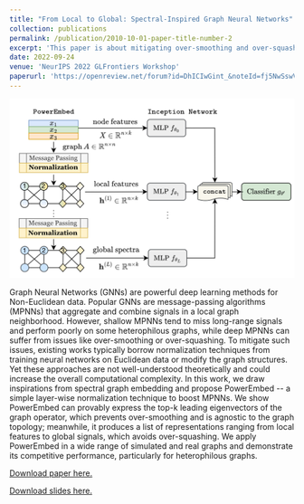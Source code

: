 ```yaml
---
title: "From Local to Global: Spectral-Inspired Graph Neural Networks"
collection: publications
permalink: /publication/2010-10-01-paper-title-number-2
excerpt: 'This paper is about mitigating over-smoothing and over-squashing issues in deep GNNs by proposing a normalization technique in message-passing algorithms (PowerEmbed) to encode global spectra information inspired by spectral embeddings.'
date: 2022-09-24
venue: 'NeurIPS 2022 GLFrontiers Workshop'
paperurl: 'https://openreview.net/forum?id=DhICIwGint_&noteId=fj5NwSswV1'
---
```

![An illustration of PowerEmbed method.](/images/power_sign_pic.png)

Graph Neural Networks (GNNs) are powerful deep learning methods for Non-Euclidean data. Popular GNNs are message-passing algorithms (MPNNs) that aggregate and combine signals in a local graph neighborhood. However, shallow MPNNs tend to miss long-range signals and perform poorly on some heterophilous graphs, while deep MPNNs can suffer from issues like over-smoothing or over-squashing. To mitigate such issues, existing works typically borrow normalization techniques from training neural networks on Euclidean data or modify the graph structures. Yet these approaches are not well-understood theoretically and could increase the overall computational complexity. In this work, we draw inspirations from spectral graph embedding and propose PowerEmbed -- a simple layer-wise normalization technique to boost MPNNs. We show PowerEmbed can provably express the top-k leading eigenvectors of the graph operator, which prevents over-smoothing and is agnostic to the graph topology; meanwhile, it produces a list of representations ranging from local features to global signals, which avoids over-squashing. We apply PowerEmbed in a wide range of simulated and real graphs and demonstrate its competitive performance, particularly for heterophilous graphs.

[Download paper here.](https://openreview.net/forum?id=DhICIwGint_&noteId=fj5NwSswV1)

[Download slides here.](https://chengyuehuang511.github.io/files/spectral_inspired_gnn_pre.pdf)
